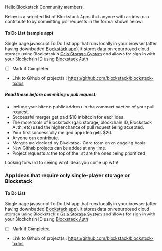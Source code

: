 Hello Blockstack Community members,

Below is a selected list of Blockstack Apps that anyone with an idea can contribute to by committing pull requests in the format shown below:

  #### To Do List (sample app)
Single page javascript To Do List app that runs locally in your browser (after having downloaded [Blockstack app](https://github.com/blockstack/blockstack-browser/releases)). It stores data on repurposed cloud storage using Blockstack's [Gaia Storage System](https://github.com/blockstack/blockstack-core/blob/rc-0.14.2/docs/gaia.md) and allows for sign in with your Blockchain ID using [Blockstack Auth](https://github.com/blockstack/blockstack.js/tree/master/src/auth)
 - [ ] Mark if Completed. 
 - Link to Github of project(s): https://github.com/blockstack/blockstack-todos


##### Read these before commiting a pull request:
- Include your bitcoin public address in the comment section of your pull request.
- Successful merges get paid $10 in bitcoin for each idea.
- The more tools of Blockstack (gaia storage, blockchain ID, Blockstack Auth, etc) used the higher chance of pull request being accepted.
- Your first successfully merged app idea gets $20.
- Anyone can contribute. 
- Merges are decided by Blockstack Core team on an ongoing basis.
- New Github projects can be added at any time.
- Project requests at the top of the list are the ones being prioritized

Looking forward to seeing what ideas you come up with!


### App Ideas that require only single-player storage on Blockstack

#### To Do List
Single page javascript To Do List app that runs locally in your browser (after having downloaded [Blockstack app](https://github.com/blockstack/blockstack-browser/releases)). It stores data on repurposed cloud storage using Blockstack's [Gaia Storage System](https://github.com/blockstack/blockstack-core/blob/rc-0.14.2/docs/gaia.md) and allows for sign in with your Blockchain ID using [Blockstack Auth](https://github.com/blockstack/blockstack.js/tree/master/src/auth)
- [ ] Mark if Completed. 
- Link to Github of project(s): https://github.com/blockstack/blockstack-todos

